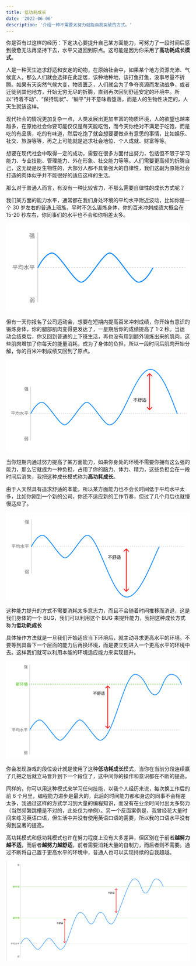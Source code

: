 ```yaml
---
title: 低功耗成长
date: '2022-06-06'
description: '介绍一种不需要太努力就能自我突破的方式。'
---
```

你是否有过这样的经历：下定决心要提升自己某方面能力，可努力了一段时间后感到疲惫无法再坚持下去，水平又退回到原点。这可能是因为你采用了**高功耗成长模式**。

人是一种天生追求舒适和安定的动物，在原始社会中，如果某个地方资源充沛、气候宜人，那么人们就会选择在此定居，该种地种地，该打鱼打鱼，没事尽量不折腾。如果有天突然气候大变，物资匮乏，人们就会为了争夺资源而发动战争，或者迁徙到其他地方，开始无穷无尽的折腾，直到再次回到舒适安定的环境中。所以“待着不动”、“保持现状”、“躺平”并不意味着堕落，而是人的生物性决定的，人天生就该这样。

现代社会的情况更加复杂一点，人类发展出更加丰富的物质环境，人的欲望也越来越多，在原始社会你要可能仅仅是每天能吃饱，而今天你绝对不满足于吃饱，而是吃的有品质，吃的有味道，然后吃饱了就会想要要做点有意思的事情，比如娱乐、社交、旅游等等，再之上可能就是追求社会地位、个人成就、财富等等。

想要在现代社会中取得一定的成功，需要在很多方面付出努力，包括但不限于学习能力、专业技能、管理能力、外在形象、社交能力等等。人们需要更高频的折腾自己，这无疑是反生物性的，大部分人都不具备强大的自律性，我们这副为原始社会打造的肉体似乎并不能很好的适应这样的生活。

那么对于普通人而言，有没有一种比较省力，不那么需要自律性的成长方式呢？

我们某方面的能力水平，通常都在我们身处环境的平均水平附近波动，比如你是一个 30 岁左右的普通上班族，平时不怎么锻炼身体，你的百米冲刺成绩大概会在 15-20 秒左右，你同事们的水平也不会和你相差太多。

![图一](./1.png)

但有一天你报名了公司运动会，想要在短期内提高百米冲刺成绩，你开始有意识的锻炼身体，你的腿部肌肉变得更发达了，一星期后你的成绩提高了 1-2 秒。当运动会结束后，你又回到普通的上下班生活，再也没有用到额外锻炼出来的肌肉，这些肌肉增加了你每天的能量消耗，成为了身体的负担，所以一段时间后肌肉开始分解，你的百米冲刺成绩又回到了原点。

![图二](./2.png)

当你短期内通过努力提高了某方面能力，如果你身处的环境不需要你拥有这么强的能力，那么它就成为一种负担，占用了你的脑力、体力、精力，这些负担会在一段时间后消失，我把这种成长模式称为**高功耗成长**。

由于人天然具有追求舒适的本能，所以某方面能力也不会长时间低于平均水平太多，比如你刚到一个新的公司，你还不适应新的工作节奏，但过了几个月后也就慢慢适应了。

![图三](./3.png)

这种能力提升的方式不需要消耗太多意志力，而且不会随着时间推移而消退，这是我们身体的一个 BUG，我们可以利用这个 BUG 来提升能力，我把这种成长方式称为**低功耗成长**

具体操作方法就是一旦我们开始适应当下环境后，就主动寻求更高水平的环境。不要等到具备下一个层面的能力后再换环境，而是要立刻进入一个更高水平的环境中去。这样我们就可以利用本能的环境适应能力来实现提升。

![图四](./4.png)

你会发现游戏的段位设计就是使用了这种**低功耗成长**模式，当你在当前分段连续赢了几把之后就立马晋升到下一个段位了，这中间你的操作和意识都在不断的提高。

同样的，你可以用这种模式来学习任何技能，以我个人经历来说，每次换工作后的前 6 个月里，编程能力进步是最大的，此后的时间能力都和身边的同事不会相差太多，我通过这样的方式学习到大量的编程知识，而没有在业余时间付出太多努力（当然频繁跳槽是不对的，此处仅为举例）。另一个反面案例是，我曾经花大量时间来练习英语口语，但生活中并没有使用英语口语的需要，所以我的口语水平没有得到显著的提高。

高功耗模式和低功耗模式也许在努力程度上没有大多差异，但区别在于前者**越努力越不适**，而后者**越努力越舒适**，前者需要消耗大量的自制力，而后者则不需要。通过不断将自己置于更高水平的环境中，普通人也可以实现持续的自我超越。

![图五](./5.png)
